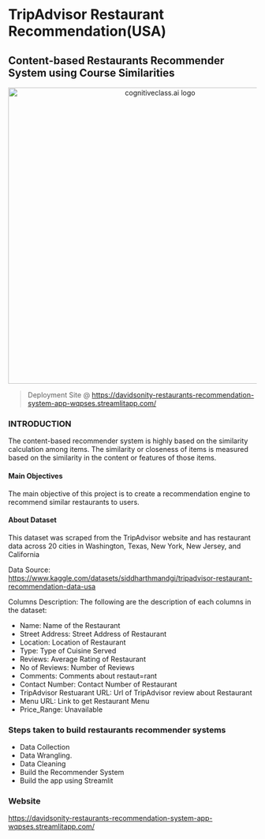 # **TripAdvisor Restaurant Recommendation(USA)**
## Content-based Restaurants Recommender System using Course Similarities

<center>
    <img src="https://cdn.vox-cdn.com/thumbor/jEOXUWBAr8tQzmXf0ZF1ma66Z0g=/0x432:5174x3019/fit-in/1200x600/cdn.vox-cdn.com/uploads/chorus_asset/file/20100019/shutterstock_1497472160.jpg" width="600" alt="cognitiveclass.ai logo" />
</center>

> Deployment Site @ https://davidsonity-restaurants-recommendation-system-app-wqpses.streamlitapp.com/

### INTRODUCTION
The content-based recommender system is highly based on the similarity calculation among items. The similarity or closeness of items is measured based on the similarity in the content or features of those items.

#### Main Objectives
The main objective of this project is to create a recommendation engine to recommend similar restaurants to users.

#### About Dataset
This dataset was scraped from the TripAdvisor website and has restaurant data across 20 cities in Washington, Texas, New York, New Jersey, and California

Data Source: https://www.kaggle.com/datasets/siddharthmandgi/tripadvisor-restaurant-recommendation-data-usa

Columns Description: The following are the description of each columns in the dataset:
- Name: Name of the Restaurant
- Street Address: Street Address of Restaurant
- Location: Location of Restaurant
- Type: Type of Cuisine Served
- Reviews: Average Rating of Restaurant
- No of Reviews: Number of Reviews
- Comments: Comments about restaut=rant
- Contact Number: Contact Number of Restaurant
- TripAdvisor Restuarant URL: Url of TripAdvisor review about Restaurant
- Menu URL: Link to get Restaurant Menu
- Price_Range: Unavailable

### Steps taken to build restaurants recommender systems
- Data Collection 
- Data Wrangling.
- Data Cleaning
- Build the Recommender System
- Build the app using Streamlit

### Website
https://davidsonity-restaurants-recommendation-system-app-wqpses.streamlitapp.com/
